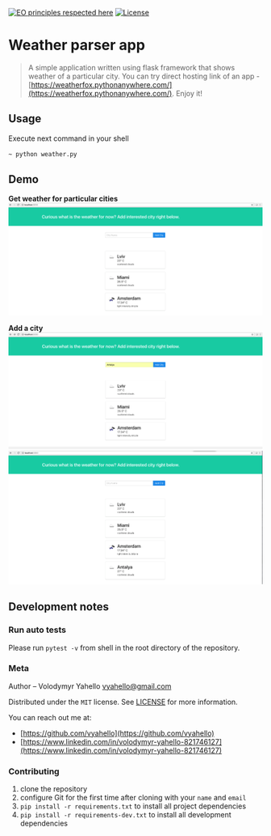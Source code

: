 [![EO principles respected here](https://www.elegantobjects.org/badge.svg)](https://www.elegantobjects.org)
[![License](https://img.shields.io/badge/License-Apache%202.0-blue.svg)](LICENSE.md)

# Weather parser app
> A simple application written using flask framework that shows weather of a particular city.
> You can try direct hosting link of an app - [https://weatherfox.pythonanywhere.com/](https://weatherfox.pythonanywhere.com/). Enjoy it! 

## Usage
Execute next command in your shell
```bash
~ python weather.py 
```

## Demo
**Get weather for particular cities**
![Screenshot](server/demo/weather.png)

**Add a city**
![Screenshot](server/demo/add_city.png)
![Screenshot](server/demo/added_city.png)

## Development notes

### Run auto tests
Please run `pytest -v` from shell in the root directory of the repository.

### Meta
Author – Volodymyr Yahello vyahello@gmail.com

Distributed under the `MIT` license. See [LICENSE](LICENSE.md) for more information.

You can reach out me at:
* [https://github.com/vyahello](https://github.com/vyahello)
* [https://www.linkedin.com/in/volodymyr-yahello-821746127](https://www.linkedin.com/in/volodymyr-yahello-821746127)

### Contributing
1. clone the repository
2. configure Git for the first time after cloning with your `name` and `email`
3. `pip install -r requirements.txt` to install all project dependencies
4. `pip install -r requirements-dev.txt` to install all development dependencies
